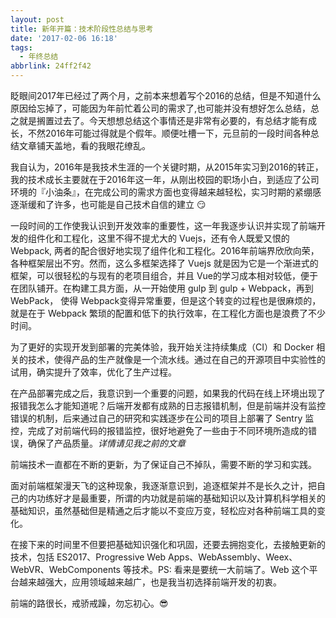 ```yaml
---
layout: post
title: 新年开篇：技术阶段性总结与思考
date: '2017-02-06 16:18'
tags:
  - 年终总结
abbrlink: 24ff2f42
---
```


眨眼间2017年已经过了两个月，之前本来想着写个2016的总结，但是不知道什么原因给忘掉了，可能因为年前忙着公司的需求了,也可能并没有想好怎么总结，总之就是搁置过去了。今天想想总结这个事情还是非常有必要的，有总结才能有成长，不然2016年可能过得就是个假年。顺便吐槽一下，元旦前的一段时间各种总结文章铺天盖地，看的我眼花缭乱。

我自认为，2016年是我技术生涯的一个关键时期，从2015年实习到2016的转正，我的技术成长主要就在于2016年这一年，从刚出校园的职场小白，到适应了公司环境的『小油条』，在完成公司的需求方面也变得越来越轻松，实习时期的紧绷感逐渐缓和了许多，也可能是自己技术自信的建立 😏

一段时间的工作使我认识到开发效率的重要性，这一年我逐步认识并实现了前端开发的组件化和工程化，这里不得不提尤大的 Vuejs，还有令人既爱又恨的 Webpack, 两者的配合很好地实现了组件化和工程化。2016年前端界欣欣向荣，各种框架层出不穷。然而，这么多框架选择了 Vuejs 就是因为它是一个渐进式的框架，可以很轻松的与现有的老项目组合，并且 Vue的学习成本相对较低，便于在团队铺开。在构建工具方面，从一开始使用 gulp 到 gulp + Webpack，再到 WebPack， 使得 Webpack变得异常重要，但是这个转变的过程也是很麻烦的，就是在于 Webpack 繁琐的配置和低下的执行效率，在工程化方面也是浪费了不少时间。

为了更好的实现开发到部署的完美体验，我开始关注持续集成（CI）和 Docker 相关的技术，使得产品的生产就像是一个流水线。通过在自己的开源项目中实验性的试用，确实提升了效率，优化了生产过程。

在产品部署完成之后，我意识到一个重要的问题，如果我的代码在线上环境出现了报错我怎么才能知道呢？后端开发都有成熟的日志报错机制，但是前端并没有监控错误的机制，后来通过自己的研究和实践逐步在公司的项目上部署了 Sentry 监控，完成了对前端代码的报错监控，很好地避免了一些由于不同环境所造成的错误，确保了产品质量。*详情请见我之前的文章*

前端技术一直都在不断的更新，为了保证自己不掉队，需要不断的学习和实践。

面对前端框架漫天飞的这种现象，我逐渐意识到，追逐框架并不是长久之计，把自己的内功练好才是最重要，所谓的内功就是前端的基础知识以及计算机科学相关的基础知识，虽然基础但是精通之后才能以不变应万变，轻松应对各种前端工具的变化。

在接下来的时间里不但要把基础知识强化和巩固，还要去拥抱变化，去接触更新的技术，包括 ES2017、Progressive Web Apps、WebAssembly、Weex、WebVR、WebComponents 等技术。PS: 看来是要统一大前端了。Web 这个平台越来越强大，应用领域越来越广，也是我当初选择前端开发的初衷。

前端的路很长，戒骄戒躁，勿忘初心。😎
